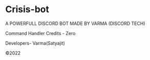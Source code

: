 # Crisis-bot

A POWERFULL DISCORD BOT MADE BY VARMA (DISCORD TECH)

Command Handler Credits - Zero 

Developers- Varma(Satyajit)

©2022
